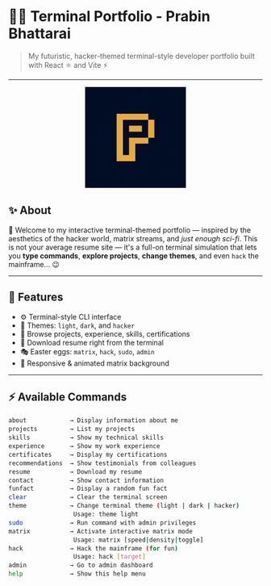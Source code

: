 # 🧑‍💻 Terminal Portfolio - Prabin Bhattarai

> My futuristic, hacker-themed terminal-style developer portfolio built with React ⚛️ and Vite ⚡

---

<p align="center">
  <img src="public/prabin.png" alt="Logo" width="200" height="200"/>
</p>



## ✨ About

👋 Welcome to my interactive terminal-themed portfolio — inspired by the aesthetics of the hacker world, matrix streams, and *just enough sci-fi*. This is not your average resume site — it's a full-on terminal simulation that lets you **type commands**, **explore projects**, **change themes**, and even `hack` the mainframe... 😉

---

## 🧰 Features

- ⚙️ Terminal-style CLI interface
- 🌌 Themes: `light`, `dark`, and `hacker`
- 📂 Browse projects, experience, skills, certifications
- 📜 Download resume right from the terminal
- 🎭 Easter eggs: `matrix`, `hack`, `sudo`, `admin`
- 🎨 Responsive & animated matrix background

---

## ⚡ Available Commands

```bash
about            → Display information about me
projects         → List my projects
skills           → Show my technical skills
experience       → Show my work experience
certificates     → Display my certifications
recommendations  → Show testimonials from colleagues
resume           → Download my resume
contact          → Show contact information
funfact          → Display a random fun fact
clear            → Clear the terminal screen
theme            → Change terminal theme (light | dark | hacker)
                  Usage: theme light
sudo             → Run command with admin privileges
matrix           → Activate interactive matrix mode
                  Usage: matrix [speed|density|toggle]
hack             → Hack the mainframe (for fun)
                  Usage: hack [target]
admin            → Go to admin dashboard
help             → Show this help menu
